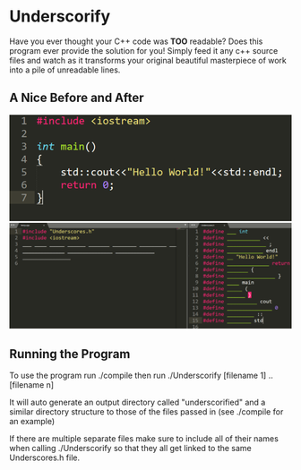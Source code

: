 # Underscorify
Have you ever thought your C++ code was **TOO** readable? Does this program ever provide the solution for you!
Simply feed it any c++ source files and watch as it transforms your original beautiful masterpiece of work into a pile of unreadable lines.

## A Nice Before and After
![Alt text](https://github.com/AndrewAscough/Underscorify/blob/master/images/before.png "Before")
![Alt text](https://github.com/AndrewAscough/Underscorify/blob/master/images/after.png "After")
## Running the Program
To use the program run ./compile then run ./Underscorify [filename 1] .. [filename n]

It will auto generate an output directory called "underscorified" and a similar directory structure to those of the files passed in (see ./compile for an example)

If there are multiple separate files make sure to include all of their names when calling ./Underscorify so that they all get linked to the same Underscores.h file.